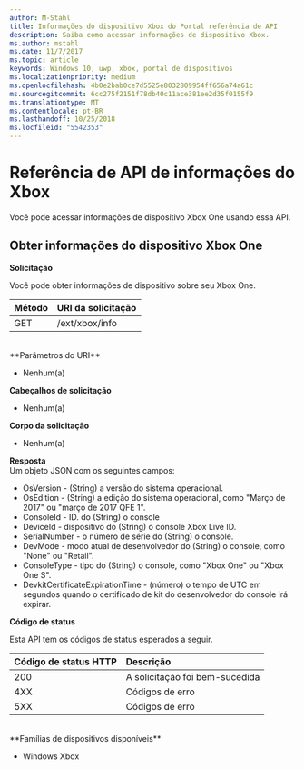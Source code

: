 ```yaml
---
author: M-Stahl
title: Informações do dispositivo Xbox do Portal referência de API
description: Saiba como acessar informações de dispositivo Xbox.
ms.author: mstahl
ms.date: 11/7/2017
ms.topic: article
keywords: Windows 10, uwp, xbox, portal de dispositivos
ms.localizationpriority: medium
ms.openlocfilehash: 4b0e2bab0ce7d5525e8032809954ff656a74a61c
ms.sourcegitcommit: 6cc275f2151f78db40c11ace381ee2d35f0155f9
ms.translationtype: MT
ms.contentlocale: pt-BR
ms.lasthandoff: 10/25/2018
ms.locfileid: "5542353"
---
```

# <a name="xbox-info-api-reference"></a>Referência de API de informações do Xbox   
Você pode acessar informações de dispositivo Xbox One usando essa API.

## <a name="get-xbox-one-device-information"></a>Obter informações do dispositivo Xbox One

**Solicitação**

Você pode obter informações de dispositivo sobre seu Xbox One.

Método      | URI da solicitação
:------     | :-----
GET | /ext/xbox/info
<br />
**Parâmetros do URI**

- Nenhum(a)

**Cabeçalhos de solicitação**

- Nenhum(a)

**Corpo da solicitação**

- Nenhum(a)

**Resposta**   
Um objeto JSON com os seguintes campos:

* OsVersion - (String) a versão do sistema operacional.
* OsEdition - (String) a edição do sistema operacional, como "Março de 2017" ou "março de 2017 QFE 1".
* ConsoleId - ID. do (String) o console
* DeviceId - dispositivo do (String) o console Xbox Live ID.
* SerialNumber - o número de série do (String) o console.
* DevMode - modo atual de desenvolvedor do (String) o console, como "None" ou "Retail".
* ConsoleType - tipo do (String) o console, como "Xbox One" ou "Xbox One S".
* DevkitCertificateExpirationTime - (número) o tempo de UTC em segundos quando o certificado de kit do desenvolvedor do console irá expirar.

**Código de status**

Esta API tem os códigos de status esperados a seguir.

Código de status HTTP      | Descrição
:------     | :-----
200 | A solicitação foi bem-sucedida
4XX | Códigos de erro
5XX | Códigos de erro

<br />
**Famílias de dispositivos disponíveis**

* Windows Xbox